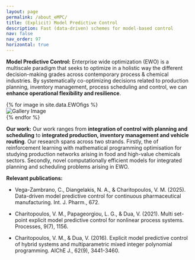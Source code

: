 ```yaml
---
layout: page
permalink: /about_eMPC/
title: (Explicit) Model Predictive Control
description: Fast (data-driven) schemes for model-based control
nav: false
nav_order: 97
horizontal: true
---
```


**Model Predictive Control:** Enterprise wide optimization (EWO) is a multiscale paradigm that seeks to optimize in a holistic way the different decision-making grades across contemporary process & chemical industries. By systematically co-optimizing decisions related to production planning, inventory management, process scheduling and control, we can **enhance operational flexibility and resilience**.

<div class="carousel-wrap">
  {% for image in site.data.EWOfigs %}
    <div class="carousel-slide">
      <img src="/assets/img/EWO/{{ image.pic }}" alt="Gallery Image">
    </div>
  {% endfor %}
</div>

<script>
  document.addEventListener("DOMContentLoaded", function () {
    const slides = document.querySelectorAll('.carousel-slide');
    let current = 0;

    function showSlide(index) {
      slides.forEach((slide, i) => {
        slide.classList.toggle('active', i === index);
      });
    }

    function nextSlide() {
      current = (current + 1) % slides.length;
      showSlide(current);
    }

    showSlide(current);
    setInterval(nextSlide, 3000); // Change every 3 seconds
  });
</script>

**Our work:** Our work ranges from **integration of control with planning and scheduling** to **integrated production, inventory management and vehicle routing**. Our research spans across two strands. Firstly, the of reinforcement learning with mathematical programming optimisation for studying production networks arising in food and high-value chemicals sectors. Secondly, novel computationally efficient models for integrated planning and scheduling problems arising in EWO.

**Relevant publications:**

- Vega-Zambrano, C., Diangelakis, N. A., & Charitopoulos, V. M. (2025). Data-driven model predictive control for continuous pharmaceutical manufacturing. Int. J. Pharm., 672.

- Charitopoulos, V. M., Papageorgiou, L. G., & Dua, V. (2021). Multi set-point explicit model predictive control for nonlinear process systems. Processes, 9(7), 1156.

- Charitopoulos, V. M., & Dua, V. (2016). Explicit model predictive control of hybrid systems and multiparametric mixed integer polynomial programming. AIChE J., 62(9), 3441-3460.

